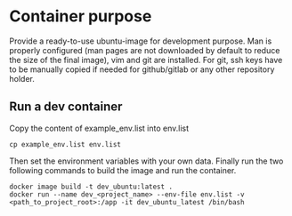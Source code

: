 # Container purpose

Provide a ready-to-use ubuntu-image for development purpose. Man is properly configured (man pages are not downloaded by default to reduce the size of the final image), vim and git are installed.
For git, ssh keys have to be manually copied if needed for github/gitlab or any other repository holder.

## Run a dev container

Copy the content of example_env.list into env.list

```
cp example_env.list env.list
```

Then set the environment variables with your own data.
Finally run the two following commands to build the image and run the container.

```
docker image build -t dev_ubuntu:latest .
docker run --name dev_<project_name> --env-file env.list -v <path_to_project_root>:/app -it dev_ubuntu_latest /bin/bash
```
